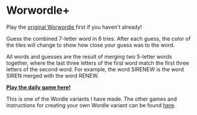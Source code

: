 # Worwordle+

Play the
<a href="https://worwordle.herokuapp.com/" className="underline font-bold">
  original Worwordle
</a> 
first if you haven't already!

Guess the combined 7-letter word in 6 tries. After each guess, the color of the tiles will
change to show how close your guess was to the word.

All words and guesses are the result of merging two 5-letter words together,
where the last three letters of the first word match the first three letters of the second word.
For example, the word SIRENEW is the word SIREN merged with the word RENEW.

[**Play the daily game here!**](https://worwordleplus.herokuapp.com/)

This is one of the Wordle variants I have made. The other games and instructions for creating your own Wordle variant can be found [here](https://github.com/Compsciler/Wordle-With-Score-Database/).
